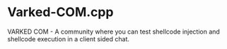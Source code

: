 # Varked-COM.cpp
VARKED COM - A community where you can test shellcode injection and shellcode execution in a client sided chat.

